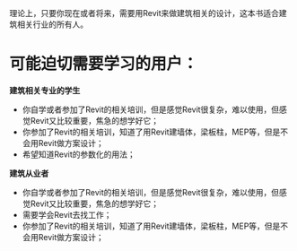 理论上，只要你现在或者将来，需要用Revit来做建筑相关的设计，这本书适合建筑相关行业的所有人。

# 可能迫切需要学习的用户： #

**建筑相关专业的学生**

- 你自学或者参加了Revit的相关培训，但是感觉Revit很复杂，难以使用，但感觉Revit又比较重要，焦急的想学好它；
- 你参加了Revit的相关培训，知道了用Revit建墙体，梁板柱，MEP等，但是不会用Revit做方案设计；
- 希望知道Revit的参数化的用法；

**建筑从业者**

- 你自学或者参加了Revit的相关培训，但是感觉Revit很复杂，难以使用，但感觉Revit又比较重要，焦急的想学好它；
- 需要学会Revit去找工作；
- 你参加了Revit的相关培训，知道了用Revit建墙体，梁板柱，MEP等，但是不会用Revit做方案设计；